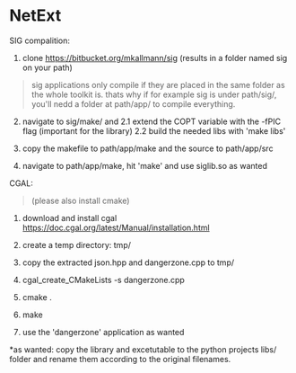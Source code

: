 # NetExt

SIG compalition:

1. clone https://bitbucket.org/mkallmann/sig (results in a folder named sig on your path)

>sig applications only compile if they are placed in the same folder as the whole toolkit is. thats why if for example sig is under path/sig/, you'll nedd a folder at path/app/ to compile everything.

2. navigate to sig/make/ and 
  2.1 extend the COPT variable with the -fPIC flag (important for the library)
  2.2 build the needed libs with 'make libs'

3. copy the makefile to path/app/make and the source to path/app/src

4. navigate to path/app/make, hit 'make' and use siglib.so as wanted



CGAL:

>(please also install cmake)

1. download and install cgal https://doc.cgal.org/latest/Manual/installation.html

2. create a temp directory: tmp/

3. copy the extracted json.hpp and dangerzone.cpp to tmp/

4. cgal_create_CMakeLists -s dangerzone.cpp

5. cmake .

6. make

7. use the 'dangerzone' application as wanted

*as wanted: copy the library and excetutable to the python projects libs/ folder and rename them according to the original filenames.
